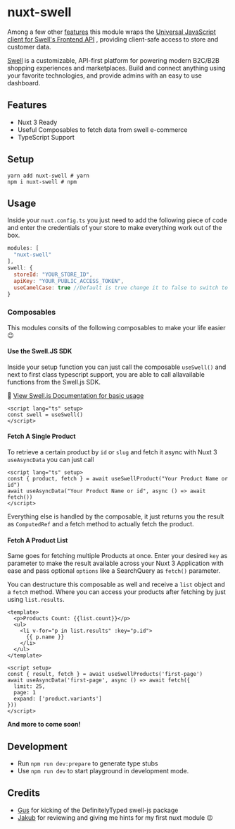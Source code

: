 # nuxt-swell

Among a few other [features](#features) this module wraps the [Universal JavaScript client for Swell's Frontend API](https://github.com/swellstores/swell-js) , 
providing client-safe access to store and customer data.

[Swell](https://www.swell.is) is a customizable, API-first platform for powering modern B2C/B2B shopping experiences and marketplaces. Build and connect anything using your favorite technologies, and provide admins with an easy to use dashboard.

## Features
- Nuxt 3 Ready
- Useful Composables to fetch data from swell e-commerce
- TypeScript Support

## Setup
```shell
yarn add nuxt-swell # yarn
npm i nuxt-swell # npm
```

## Usage

Inside your `nuxt.config.ts` you just need to add the following piece of code and enter the credentials of your store to make everything work out of the box.

```js
modules: [
  "nuxt-swell"
],
swell: {
  storeId: "YOUR_STORE_ID",
  apiKey: "YOUR_PUBLIC_ACCESS_TOKEN",
  useCamelCase: true //Default is true change it to false to switch to snake_case responses
}
```

### Composables
This modules consits of the following composables to make your life easier 😉

#### Use the Swell.JS SDK
Inside your setup function you can just call the composable `useSwell()` and next to first class typescript support,
you are able to call allavailable functions from the Swell.js SDK.

📖  [View Swell.js Documentation for basic usage](https://developers.swell.is/frontend-api/)

```vue
<script lang="ts" setup>
const swell = useSwell()
</script>
```

#### Fetch A Single Product

To retrieve a certain product by `id` or `slug` and fetch it async with Nuxt 3 `useAsyncData` you can just call

```vue
<script lang="ts" setup>
const { product, fetch } = await useSwellProduct("Your Product Name or id")
await useAsyncData("Your Product Name or id", async () => await fetch())
</script>
```
Everything else is handled by the composable, it just returns you the result as `ComputedRef` and a fetch method to actually fetch the product.

#### Fetch A Product List
Same goes for fetching multiple Products at once.
Enter your desired `key` as parameter to make the result available across your Nuxt 3 Application with ease and
pass optional `options` like a SearchQuery as `fetch()` parameter.

You can destructure this composable as well and receive a `list` object and a `fetch` method. Where you can access your products
after fetching by just using `list.results`. 

```vue
<template>
  <p>Products Count: {{list.count}}</p>
  <ul>
    <li v-for="p in list.results" :key="p.id">
      {{ p.name }}
    </li>
  </ul>
</template>

<script setup>
const { result, fetch } = await useSwellProducts('first-page')
await useAsyncData('first-page', async () => await fetch({
  limit: 25,
  page: 1
  expand: ['product.variants']
}))
</script>
```

**And more to come soon!**

## Development
* Run `npm run dev:prepare` to generate type stubs
* Use `npm run dev` to start playground in development mode.

## Credits
- [Gus](https://github.com/gusfune) for kicking of the DefinitelyTyped swell-js package
- [Jakub](https://github.com/Baroshem) for reviewing and giving me hints for my first nuxt module 😉
